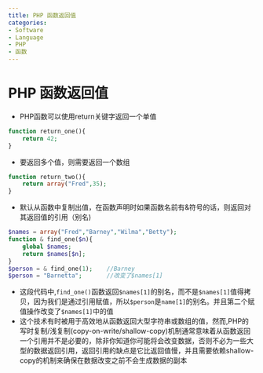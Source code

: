 ```yaml
---
title: PHP 函数返回值
categories:
- Software
- Language
- PHP
- 函数
---
```

# PHP 函数返回值

- PHP函数可以使用return关键字返回一个单值

```php
function return_one(){
    return 42;
}
```

- 要返回多个值，则需要返回一个数组

```php
function return_two(){
    return array("Fred",35);
}
```

- 默认从函数中复制出值，在函数声明时如果函数名前有&符号的话，则返回对其返回值的引用（别名)

```php
$names = array("Fred","Barney","Wilma","Betty");
function & find_one($n){
    global $names;
    return $names[$n];
}
$person = & find_one(1);    //Barney
$person = "Barnetta";		//改变了$names[1]	
```

- 这段代码中,`find_one()`函数返回`$names[1]`的别名，而不是`$names[1]`值得拷贝，因为我们是通过引用赋值，所以`$person`是`name[1]`的别名。并且第二个赋值操作改变了`$names[1]`中的值
- 这个技术有时被用于高效地从函数返回大型字符串或数组的值，然而,PHP的写时复制/浅复制(copy-on-write/shallow-copy)机制通常意味着从函数返回一个引用并不是必要的，除非你知道你可能将会改变数据，否则不必为一些大型的数据返回引用，返回引用的缺点是它比返回值慢，并且需要依赖shallow-copy的机制来确保在数据改变之前不会生成数据的副本
